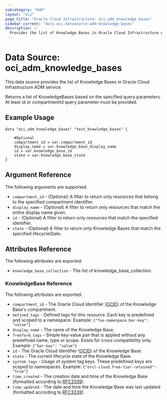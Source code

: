 ```yaml
---
subcategory: "Adm"
layout: "oci"
page_title: "Oracle Cloud Infrastructure: oci_adm_knowledge_bases"
sidebar_current: "docs-oci-datasource-adm-knowledge_bases"
description: |-
  Provides the list of Knowledge Bases in Oracle Cloud Infrastructure ADM service
---
```


# Data Source: oci_adm_knowledge_bases
This data source provides the list of Knowledge Bases in Oracle Cloud Infrastructure ADM service.

Returns a list of KnowledgeBases based on the specified query parameters.
At least id or compartmentId query parameter must be provided.


## Example Usage

```hcl
data "oci_adm_knowledge_bases" "test_knowledge_bases" {

	#Optional
	compartment_id = var.compartment_id
	display_name = var.knowledge_base_display_name
	id = var.knowledge_base_id
	state = var.knowledge_base_state
}
```

## Argument Reference

The following arguments are supported:

* `compartment_id` - (Optional) A filter to return only resources that belong to the specified compartment identifier.
* `display_name` - (Optional) A filter to return only resources that match the entire display name given.
* `id` - (Optional) A filter to return only resources that match the specified identifier.
* `state` - (Optional) A filter to return only Knowledge Bases that match the specified lifecycleState.


## Attributes Reference

The following attributes are exported:

* `knowledge_base_collection` - The list of knowledge_base_collection.

### KnowledgeBase Reference

The following attributes are exported:

* `compartment_id` - The Oracle Cloud Identifier ([OCID](https://docs.cloud.oracle.com/iaas/Content/General/Concepts/identifiers.htm)) of the Knowledge Base's compartment.
* `defined_tags` - Defined tags for this resource. Each key is predefined and scoped to a namespace. Example: `{"foo-namespace.bar-key": "value"}` 
* `display_name` - The name of the Knowledge Base.
* `freeform_tags` - Simple key-value pair that is applied without any predefined name, type or scope. Exists for cross-compatibility only. Example: `{"bar-key": "value"}` 
* `id` - The Oracle Cloud Identifier ([OCID](https://docs.cloud.oracle.com/iaas/Content/General/Concepts/identifiers.htm)) of the Knowledge Base.
* `state` - The current lifecycle state of the Knowledge Base.
* `system_tags` - Usage of system tag keys. These predefined keys are scoped to namespaces. Example: `{"orcl-cloud.free-tier-retained": "true"}` 
* `time_created` - The creation date and time of the Knowledge Base (formatted according to [RFC3339](https://datatracker.ietf.org/doc/html/rfc3339)).
* `time_updated` - The date and time the Knowledge Base was last updated (formatted according to [RFC3339](https://datatracker.ietf.org/doc/html/rfc3339)).

